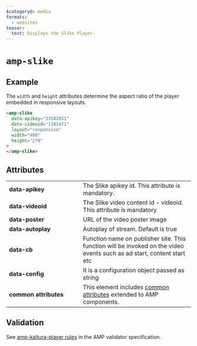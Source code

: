 ```yaml
---
$category@: media
formats:
  - websites
teaser:
  text: Displays the Slike Player.
---
```


<!--
  All documentation starts with frontmatter. Front matter organizes documentation on amp.dev
  and improves SEO.
  * Include the relevant category(ies): ads-analytics, dynamic-content, layout, media, presentation, social, personalization
  * List applicable format(s): websites, ads, stories, email
  * Do not include markdown formatting in the frontmatter - plain text and punctionation only!
  * Remove this comment!
-->

<!--
Copyright 2020 The AMP HTML Authors. All Rights Reserved.

Licensed under the Apache License, Version 2.0 (the "License");
you may not use this file except in compliance with the License.
You may obtain a copy of the License at

      http://www.apache.org/licenses/LICENSE-2.0

Unless required by applicable law or agreed to in writing, software
distributed under the License is distributed on an "AS-IS" BASIS,
WITHOUT WARRANTIES OR CONDITIONS OF ANY KIND, either express or implied.
See the License for the specific language governing permissions and
limitations under the License.
-->

# `amp-slike`

<!--
  If the component is relevant for more than one format and operates differently between these
  formats, include and filter multiple content blocks and code samples.
-->

## Example

The `width` and `height` attributes determine the aspect ratio of the player embedded in responsive layouts.


```html
<amp-slike
  data-apikey="33502051"
  data-videoid="1281471"
  layout="responsive"
  width="480"
  height="270"
>
</amp-slike>
```

## Attributes

<table>
  <tr>
    <td width="40%"><strong>data-apikey</strong></td>
    <td>The Slike apikey id. This attribute is mandatory.</td>
  </tr>
  <tr>
    <td width="40%"><strong>data-videoid</strong></td>
    <td>The Slike video content id - videoid. This attribute is mandatory</td>
  </tr>
  <tr>
    <td width="40%"><strong>data-poster</strong></td>
    <td>URL of the video poster image</td>
  </tr>
  <tr>
    <td width="40%"><strong>data-autoplay</strong></td>
    <td>Autoplay of stream. Default is true</td>
  </tr>
  
  <tr>
    <td width="40%"><strong>data-cb</strong></td>
    <td>Function name on publisher site. This function will be invoked on the video events such as ad start, content start etc</td>
  </tr>
  <tr>
    <td width="40%"><strong>data-config</strong></td>
    <td>It is a configuration object passed as string</td>
  </tr>
  
 
  <tr>
    <td width="40%"><strong>common attributes</strong></td>
    <td>This element includes <a href="https://amp.dev/documentation/guides-and-tutorials/learn/common_attributes">common attributes</a> extended to AMP components.</td>
  </tr>
</table>

## Validation

See [amp-kaltura-player rules](https://github.com/ampproject/amphtml/blob/master/extensions/amp-slike/validator-amp-slike.protoascii) in the AMP validator specification.







